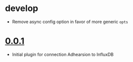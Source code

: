 # develop
* Remove async config option in favor of more generic `opts`

# [0.0.1](https://github.com/powerhome/ringflux/tree/v0.0.1)
* Initial plugin for connection Adhearsion to InfluxDB
